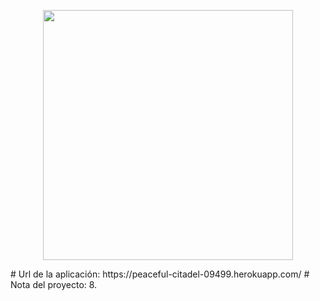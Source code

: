 <p align="center"><img src="https://github.com/OscarPortillo/ConcesionariosPortillo/blob/master/Documentaci%C3%B3n/proyecto%20final%20de%20curso/logo.png?raw=true" width="400"></p>
# Url de la aplicación: https://peaceful-citadel-09499.herokuapp.com/
# Nota del proyecto: 8.